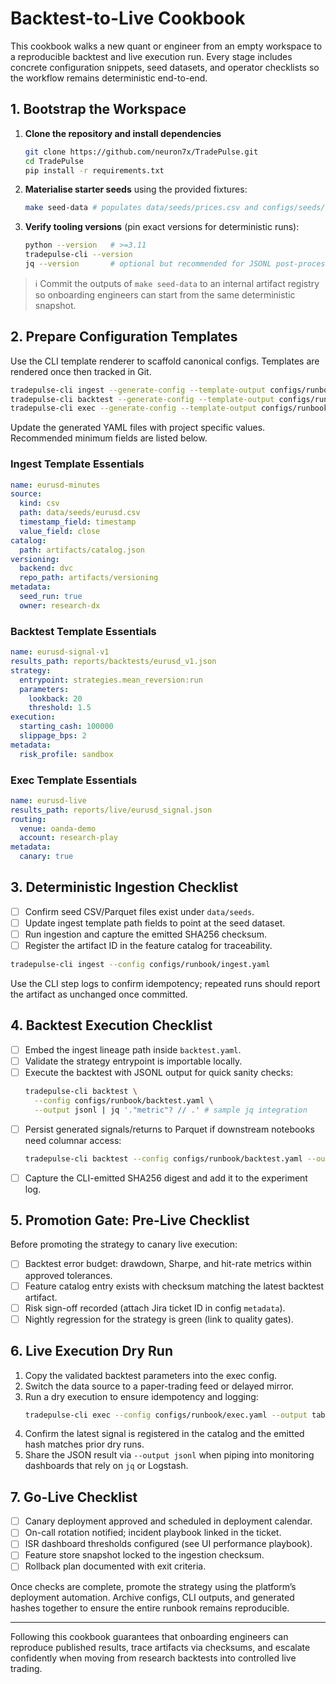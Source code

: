 # Backtest-to-Live Cookbook

This cookbook walks a new quant or engineer from an empty workspace to a
reproducible backtest and live execution run. Every stage includes concrete
configuration snippets, seed datasets, and operator checklists so the workflow
remains deterministic end-to-end.

## 1. Bootstrap the Workspace

1. **Clone the repository and install dependencies**
   ```bash
   git clone https://github.com/neuron7x/TradePulse.git
   cd TradePulse
   pip install -r requirements.txt
   ```
2. **Materialise starter seeds** using the provided fixtures:
   ```bash
   make seed-data # populates data/seeds/prices.csv and configs/seeds/*.yaml
   ```
3. **Verify tooling versions** (pin exact versions for deterministic runs):
   ```bash
   python --version   # >=3.11
   tradepulse-cli --version
   jq --version       # optional but recommended for JSONL post-processing
   ```

> ℹ️  Commit the outputs of `make seed-data` to an internal artifact registry so
> onboarding engineers can start from the same deterministic snapshot.

## 2. Prepare Configuration Templates

Use the CLI template renderer to scaffold canonical configs. Templates are
rendered once then tracked in Git.

```bash
tradepulse-cli ingest --generate-config --template-output configs/runbook/ingest.yaml
tradepulse-cli backtest --generate-config --template-output configs/runbook/backtest.yaml
tradepulse-cli exec --generate-config --template-output configs/runbook/exec.yaml
```

Update the generated YAML files with project specific values. Recommended
minimum fields are listed below.

### Ingest Template Essentials

```yaml
name: eurusd-minutes
source:
  kind: csv
  path: data/seeds/eurusd.csv
  timestamp_field: timestamp
  value_field: close
catalog:
  path: artifacts/catalog.json
versioning:
  backend: dvc
  repo_path: artifacts/versioning
metadata:
  seed_run: true
  owner: research-dx
```

### Backtest Template Essentials

```yaml
name: eurusd-signal-v1
results_path: reports/backtests/eurusd_v1.json
strategy:
  entrypoint: strategies.mean_reversion:run
  parameters:
    lookback: 20
    threshold: 1.5
execution:
  starting_cash: 100000
  slippage_bps: 2
metadata:
  risk_profile: sandbox
```

### Exec Template Essentials

```yaml
name: eurusd-live
results_path: reports/live/eurusd_signal.json
routing:
  venue: oanda-demo
  account: research-play
metadata:
  canary: true
```

## 3. Deterministic Ingestion Checklist

- [ ] Confirm seed CSV/Parquet files exist under `data/seeds`.
- [ ] Update ingest template path fields to point at the seed dataset.
- [ ] Run ingestion and capture the emitted SHA256 checksum.
- [ ] Register the artifact ID in the feature catalog for traceability.

```bash
tradepulse-cli ingest --config configs/runbook/ingest.yaml
```

Use the CLI step logs to confirm idempotency; repeated runs should report the
artifact as unchanged once committed.

## 4. Backtest Execution Checklist

- [ ] Embed the ingest lineage path inside `backtest.yaml`.
- [ ] Validate the strategy entrypoint is importable locally.
- [ ] Execute the backtest with JSONL output for quick sanity checks:
  ```bash
  tradepulse-cli backtest \
    --config configs/runbook/backtest.yaml \
    --output jsonl | jq '."metric"? // .' # sample jq integration
  ```
- [ ] Persist generated signals/returns to Parquet if downstream notebooks need
      columnar access:
  ```bash
  tradepulse-cli backtest --config configs/runbook/backtest.yaml --output parquet
  ```
- [ ] Capture the CLI-emitted SHA256 digest and add it to the experiment log.

## 5. Promotion Gate: Pre-Live Checklist

Before promoting the strategy to canary live execution:

- [ ] Backtest error budget: drawdown, Sharpe, and hit-rate metrics within
      approved tolerances.
- [ ] Feature catalog entry exists with checksum matching the latest backtest
      artifact.
- [ ] Risk sign-off recorded (attach Jira ticket ID in config `metadata`).
- [ ] Nightly regression for the strategy is green (link to quality gates).

## 6. Live Execution Dry Run

1. Copy the validated backtest parameters into the exec config.
2. Switch the data source to a paper-trading feed or delayed mirror.
3. Run a dry execution to ensure idempotency and logging:
   ```bash
   tradepulse-cli exec --config configs/runbook/exec.yaml --output table
   ```
4. Confirm the latest signal is registered in the catalog and the emitted hash
   matches prior dry runs.
5. Share the JSON result via `--output jsonl` when piping into monitoring
   dashboards that rely on `jq` or Logstash.

## 7. Go-Live Checklist

- [ ] Canary deployment approved and scheduled in deployment calendar.
- [ ] On-call rotation notified; incident playbook linked in the ticket.
- [ ] ISR dashboard thresholds configured (see UI performance playbook).
- [ ] Feature store snapshot locked to the ingestion checksum.
- [ ] Rollback plan documented with exit criteria.

Once checks are complete, promote the strategy using the platform’s deployment
automation. Archive configs, CLI outputs, and generated hashes together to
ensure the entire runbook remains reproducible.

---

Following this cookbook guarantees that onboarding engineers can reproduce
published results, trace artifacts via checksums, and escalate confidently when
moving from research backtests into controlled live trading.
